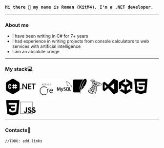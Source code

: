 ### `Hi there 👋 my name is Roman (KitM4), I'm a .NET developer.`

---

### About me
* I have been writing in C# for 7+ years
* I had experience in writing projects from console calculators to web services with artificial intelligence
* I am an absolute cringe

---

### My stack💻
<div style="display: flex; flex-wrap: wrap;">
    <img src="https://github.com/KitM4/KitM4/blob/main/Icons/csharp.svg" width="50" height="50">
    <img src="https://github.com/KitM4/KitM4/blob/main/Icons/dotnet.svg" width="50" height="50">
    <img src="https://github.com/KitM4/KitM4/blob/main/Icons/aspdotnet.svg" width="70" height="70">
    <img src="https://github.com/KitM4/KitM4/blob/main/Icons/mysql.svg" width="50" height="50">
    <img src="https://github.com/KitM4/KitM4/blob/main/Icons/sqlite.svg" width="50" height="50">
    <img src="https://github.com/KitM4/KitM4/blob/main/Icons/microsoftsqlserver.svg" width="50" height="50">
    <img src="https://github.com/KitM4/KitM4/blob/main/Icons/visualstudio.svg" width="50" height="50">
    <img src="https://github.com/KitM4/KitM4/blob/main/Icons/unity.svg" width="50" height="50">
    <img src="https://github.com/KitM4/KitM4/blob/main/Icons/html5.svg" width="50" height="50">
    <img src="https://github.com/KitM4/KitM4/blob/main/Icons/css3.svg" width="50" height="50">
    <img src="https://github.com/KitM4/KitM4/blob/main/Icons/jss.svg" width="50" height="50">
</div>

---

### Contacts🔗
```//TODO: add links```
